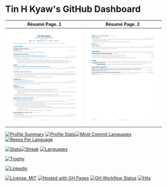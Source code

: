 # Tin H Kyaw's GitHub Dashboard

| Résumé Page. 1 | Résumé Page. 2 |
|:---:|:---:|
| [![Résumé](https://raw.githubusercontent.com/tinhkyaw/tinhkyaw/main/resume/tinhkyaw-resume-1.png)](https://raw.githubusercontent.com/tinhkyaw/tinhkyaw/main/resume/tinhkyaw-resume.pdf)  | [![Résumé](https://raw.githubusercontent.com/tinhkyaw/tinhkyaw/main/resume/tinhkyaw-resume-2.png)](https://raw.githubusercontent.com/tinhkyaw/tinhkyaw/main/resume/tinhkyaw-resume.pdf) |

[![Profile Summary](https://github-profile-summary-cards.vercel.app/api/cards/profile-details?username=tinhkyaw&theme=solarized_dark)](https://github.com/tinhkyaw)
[![Profile Stats](https://github-profile-summary-cards.vercel.app/api/cards/stats?username=tinhkyaw&theme=solarized_dark)](https://github.com/tinhkyaw)[![Most Commit Languages](https://github-profile-summary-cards.vercel.app/api/cards/most-commit-language?username=tinhkyaw&theme=solarized_dark)](https://github.com/tinhkyaw)[![Repos Per Language](https://github-profile-summary-cards.vercel.app/api/cards/repos-per-language?username=tinhkyaw&theme=solarized_dark)](https://github.com/tinhkyaw)

[![Stats](https://github-readme-stats.vercel.app/api?username=tinhkyaw&show_icons=true&theme=solarized-dark&hide_border=true)](https://github.com/tinhkyaw)[![Streak](https://github-readme-streak-stats.herokuapp.com/?user=tinhkyaw&theme=solarized-dark&hide_border=true)](https://github.com/tinhkyaw)
[![Languages](https://github-readme-stats.vercel.app/api/top-langs/?username=tinhkyaw&layout=compact&theme=solarized-dark&hide_border=true)](https://github.com/tinhkyaw)

[![Trophy](https://github-profile-trophy.vercel.app/?username=tinhkyaw&theme=nord&no-frame=true)](https://github.com/tinhkyaw/tinhkyaw)

[![Linkedin](https://img.shields.io/badge/tinhkyaw-0077B5?style=for-the-badge&logo=linkedin&link=https://www.linkedin.com/in/tinhkyaw/)](https://www.linkedin.com/in/tinhkyaw/)

[![License: MIT](https://img.shields.io/badge/License-MIT-blue.svg)](https://opensource.org/licenses/MIT) [![Hosted with GH Pages](https://img.shields.io/badge/Hosted_with-GitHub_Pages-blue?logo=github)](https://pages.github.com/ "Go to GitHub Pages homepage") [![GH Workflow Status](https://github.com/tinhkyaw/tinhkyaw.github.io/workflows/pages%20build%20and%20deployment/badge.svg)](https://github.com/tinhkyaw/tinhkyaw/actions?query=workflow:"pages-build-deployment") [![Hits](https://hits.seeyoufarm.com/api/count/incr/badge.svg?url=https%3A%2F%2Fgithub.com%2Ftinhkyaw%2Ftinhkyaw.github.io&count_bg=%2379C83D&title_bg=%23555555&icon=github.svg&icon_color=%23E7E7E7&title=hits&edge_flat=false)](https://github.com/tinhkyaw/tinhkyaw.github.io)
